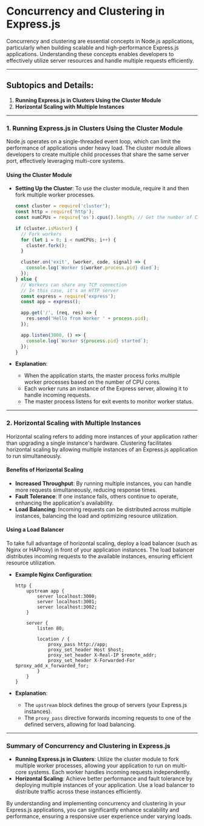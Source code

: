 # **Concurrency and Clustering in Express.js**

Concurrency and clustering are essential concepts in Node.js applications, particularly when building scalable and high-performance Express.js applications. Understanding these concepts enables developers to effectively utilize server resources and handle multiple requests efficiently.

---

## **Subtopics and Details:**

1. **Running Express.js in Clusters Using the Cluster Module**
2. **Horizontal Scaling with Multiple Instances**

---

### **1. Running Express.js in Clusters Using the Cluster Module**

Node.js operates on a single-threaded event loop, which can limit the performance of applications under heavy load. The cluster module allows developers to create multiple child processes that share the same server port, effectively leveraging multi-core systems.

#### **Using the Cluster Module**

- **Setting Up the Cluster**:
  To use the cluster module, require it and then fork multiple worker processes.

  ```js
  const cluster = require('cluster');
  const http = require('http');
  const numCPUs = require('os').cpus().length; // Get the number of CPU cores

  if (cluster.isMaster) {
    // Fork workers
    for (let i = 0; i < numCPUs; i++) {
      cluster.fork();
    }

    cluster.on('exit', (worker, code, signal) => {
      console.log(`Worker ${worker.process.pid} died`);
    });
  } else {
    // Workers can share any TCP connection
    // In this case, it's an HTTP server
    const express = require('express');
    const app = express();

    app.get('/', (req, res) => {
      res.send('Hello from Worker ' + process.pid);
    });

    app.listen(3000, () => {
      console.log(`Worker ${process.pid} started`);
    });
  }
  ```

- **Explanation**:
  - When the application starts, the master process forks multiple worker processes based on the number of CPU cores.
  - Each worker runs an instance of the Express server, allowing it to handle incoming requests.
  - The master process listens for exit events to monitor worker status.

---

### **2. Horizontal Scaling with Multiple Instances**

Horizontal scaling refers to adding more instances of your application rather than upgrading a single instance's hardware. Clustering facilitates horizontal scaling by allowing multiple instances of an Express.js application to run simultaneously.

#### **Benefits of Horizontal Scaling**

- **Increased Throughput**: By running multiple instances, you can handle more requests simultaneously, reducing response times.
- **Fault Tolerance**: If one instance fails, others continue to operate, enhancing the application's availability.
- **Load Balancing**: Incoming requests can be distributed across multiple instances, balancing the load and optimizing resource utilization.

#### **Using a Load Balancer**

To take full advantage of horizontal scaling, deploy a load balancer (such as Nginx or HAProxy) in front of your application instances. The load balancer distributes incoming requests to the available instances, ensuring efficient resource utilization.

- **Example Nginx Configuration**:

  ```nginx
  http {
      upstream app {
          server localhost:3000;
          server localhost:3001;
          server localhost:3002;
      }

      server {
          listen 80;

          location / {
              proxy_pass http://app;
              proxy_set_header Host $host;
              proxy_set_header X-Real-IP $remote_addr;
              proxy_set_header X-Forwarded-For $proxy_add_x_forwarded_for;
          }
      }
  }
  ```

- **Explanation**:
  - The `upstream` block defines the group of servers (your Express.js instances).
  - The `proxy_pass` directive forwards incoming requests to one of the defined servers, allowing for load balancing.

---

### **Summary of Concurrency and Clustering in Express.js**

- **Running Express.js in Clusters**: Utilize the cluster module to fork multiple worker processes, allowing your application to run on multi-core systems. Each worker handles incoming requests independently.
- **Horizontal Scaling**: Achieve better performance and fault tolerance by deploying multiple instances of your application. Use a load balancer to distribute traffic across these instances efficiently.

By understanding and implementing concurrency and clustering in your Express.js applications, you can significantly enhance scalability and performance, ensuring a responsive user experience under varying loads.
